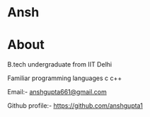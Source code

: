 # Ansh
# About 
B.tech undergraduate from IIT Delhi

Familiar programming languages
c
c++

Email:- anshgupta661@gmail.com

Github profile:- https://github.com/anshgupta1
